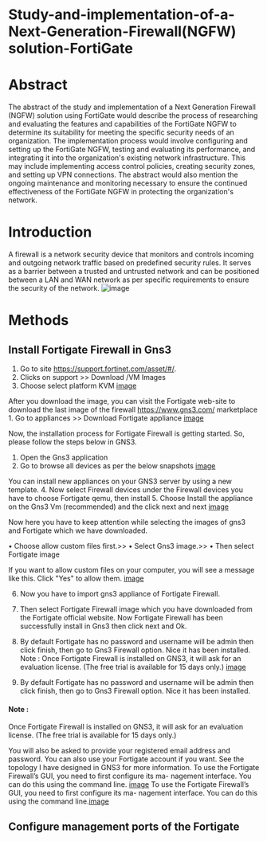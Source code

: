 # Study-and-implementation-of-a-Next-Generation-Firewall(NGFW) solution-FortiGate


# Abstract 


The abstract of the study and implementation of a Next Generation Firewall (NGFW) solution using FortiGate would describe the process of researching and evaluating the features and capabilities of the FortiGate NGFW to determine its suitability for meeting the specific security needs of an organization. The implementation process would involve configuring and setting up the FortiGate NGFW, testing and evaluating its performance, and integrating it into the organization's existing network infrastructure. This may include implementing access control policies, creating security zones, and setting up VPN connections. The abstract would also mention the ongoing maintenance and monitoring necessary to ensure the continued effectiveness of the FortiGate NGFW in protecting the organization's network.
# Introduction 

A firewall is a network security device that monitors and controls incoming and outgoing network traffic based on predefined security rules. It serves as a barrier between a trusted and untrusted network and can be positioned between a LAN and WAN network as per specific requirements to ensure the security of the network.
![image](https://user-images.githubusercontent.com/104470002/213031170-03f5b091-ec92-4b17-b2c3-d9a481ffaa81.png)

# Methods


## Install Fortigate Firewall in Gns3
1. Go to site https://support.fortinet.com/asset/#/.
2. Clicks on support >> Download /VM Images 
4. Choose select platform KVM
[image](https://user-images.githubusercontent.com/104470002/213034167-2e5f4023-6693-474f-afee-02b62841990f.png)

After you download the image, you can visit the Fortigate web-site to download the last image of the firewall https://www.gns3.com/
marketplace
      1. Go to appliances >> Download Fortigate appliance
[image](https://user-images.githubusercontent.com/104470002/213035953-a8452948-6627-4b20-a4c8-dfc7fdb34a1e.png)

Now, the installation process for Fortigate Firewall is getting started.
So, please follow the steps below in GNS3.
1. Open the Gns3 application
2. Go to browse all devices as per the below snapshots
[image](https://user-images.githubusercontent.com/104470002/213036451-698c08c2-a745-47ba-b127-0df38db9f795.png)


 You can install new appliances on your GNS3 server by using a new template.
4. Now select Firewall devices under the Firewall devices you have to choose Fortigate qemu, then install
5. Choose Install the appliance on the Gns3 Vm (recommended) and the click next and next
                                [image](https://user-images.githubusercontent.com/104470002/213036831-3d697ed5-291e-48c3-ae76-8bbb79c251e2.png)


Now here you have to keep attention while selecting the images of gns3
and Fortigate which we have downloaded.


   • Choose allow custom files first.>>
   • Select Gns3 image.>>
   • Then select Fortigate image
   
   
   If you want to allow custom files on your computer, you will see a
message like this. Click "Yes" to allow them.
[image](https://user-images.githubusercontent.com/104470002/213037264-5ac262e3-82ca-4db3-a137-89e3a930baec.png)

6. Now you have to import gns3 appliance of Fortigate Firewall.
7. Then select Fortigate Firewall image which you have downloaded from
the Fortigate official website. Now Fortigate Firewall has been successfully
install in Gns3 then click next and Ok.
8. By default Fortigate has no password and username will be admin then
click finish, then go to Gns3 Firewall option. Nice it has been installed.
Note :
Once Fortigate Firewall is installed on GNS3, it will ask for an evaluation
license. (The free trial is available for 15 days only.)
[image](https://user-images.githubusercontent.com/104470002/213037543-9b07eff4-0a74-4f9d-a5b1-9597dc1032b5.png)

8. By default Fortigate has no password and username will be admin then
click finish, then go to Gns3 Firewall option. Nice it has been installed.
#### Note :
Once Fortigate Firewall is installed on GNS3, it will ask for an evaluation
license. (The free trial is available for 15 days only.)


You will also be asked to provide your registered email address and
password. You can also use your Fortigate account if you want. See the
topology I have designed in GNS3 for more information.
To use the Fortigate Firewall’s GUI, you need to first configure its ma-
nagement interface. You can do this using the command line.
[image](https://user-images.githubusercontent.com/104470002/213038202-5dadc32f-b244-4ff2-bf8f-3100375bb41c.png)
To use the Fortigate Firewall’s GUI, you need to first configure its ma-
nagement interface. You can do this using the command line.[image](https://user-images.githubusercontent.com/104470002/213038301-c13b880c-6547-4401-b651-0810dc4ea3ee.png)



## Configure management ports of the Fortigate
